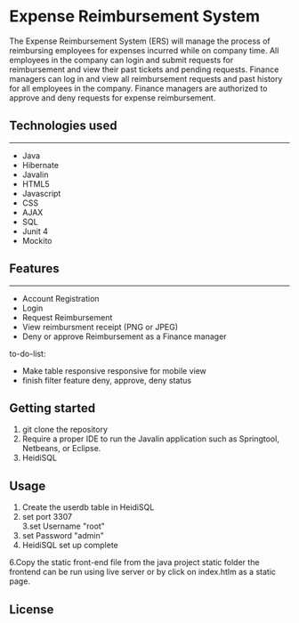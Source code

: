 
# Expense Reimbursement System #
The Expense Reimbursement System (ERS) will manage the process of reimbursing employees for expenses incurred while on company time. All employees in the company can login and submit requests for reimbursement and view their past tickets and pending requests. Finance managers can log in and view all reimbursement requests and past history for all employees in the company. Finance managers are authorized to approve and deny requests for expense reimbursement.

## Technologies used ##
----
* Java
* Hibernate
* Javalin
* HTML5
* Javascript
* CSS
* AJAX
* SQL
* Junit 4
* Mockito

## Features ##
---
* Account Registration
* Login 
* Request Reimbursement 
* View reimbursment receipt (PNG or JPEG)
* Deny or approve Reimbursement as a Finance manager 

to-do-list:

* Make table responsive responsive for mobile view
* finish filter feature deny, approve, deny status



## Getting started ##
1. git clone the repository   
2. Require a proper IDE to run the Javalin application such as Springtool, Netbeans, or Eclipse.   
3. HeidiSQL   

## Usage ##
1. Create the userdb table in HeidiSQL
2. set port 3307  
3.set Username "root"
4. set Password "admin"
5. HeidiSQL set up complete 

 6.Copy the static front-end file from the java project static folder the frontend can be run using live server or by click on index.htlm as a static page. 


 ## License ##
